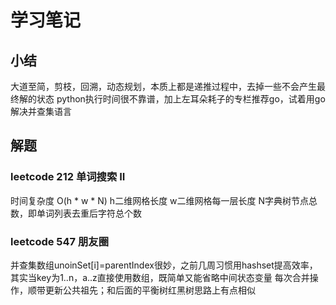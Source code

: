 # 学习笔记

## 小结

大道至简，剪枝，回溯，动态规划，本质上都是递推过程中，去掉一些不会产生最终解的状态
python执行时间很不靠谱，加上左耳朵耗子的专栏推荐go，试着用go解决并查集语言

## 解题

### leetcode 212 单词搜索 II

时间复杂度 O(h * w * N)
h二维网格长度
w二维网格每一层长度
N字典树节点总数，即单词列表去重后字符总个数

### leetcode 547 朋友圈

并查集数组unoinSet[i]=parentIndex很妙，之前几周习惯用hashset提高效率，其实当key为1..n，a..z直接使用数组，既简单又能省略中间状态变量
每次合并操作，顺带更新公共祖先；和后面的平衡树红黑树思路上有点相似